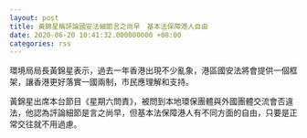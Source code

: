 ```yaml
---
layout: post
title: 黃錦星稱評論國安法細節言之尚早　基本法保障港人自由
date: 2020-06-20 10:41:32.000000000 +08:00
categories: rss
---
```


環境局局長黃錦星表示，過去一年香港出現不少亂象，港區國安法將會提供一個框架，讓香港更好落實一國兩制，市民應理解和支持。

黃錦星出席本台節目《星期六問責》，被問到本地環保團體與外國團體交流會否違法，他認為評論細節是言之尚早，但基本法保障港人有不同方面的自由，只要是正常交往就不用過慮。
